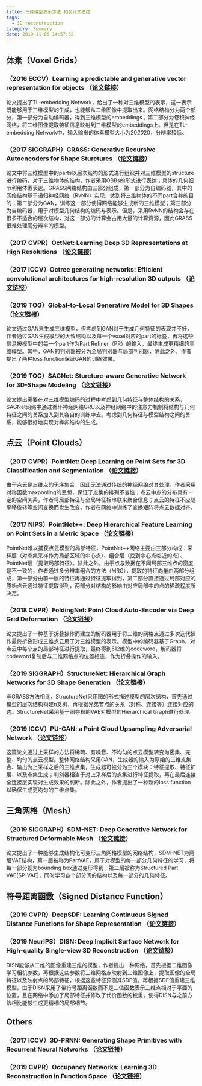 ```yaml
---
title: 三维模型表示方法 相关论文总结
tags:
  - 3D reconstruction
category: Summary
date: 2019-11-06 14:57:32
---
```



## 体素（Voxel Grids）

### （2016 ECCV）Learning a predictable and generative vector representation for objects （[论文链接](https://arxiv.org/pdf/1603.08637.pdf)）

论文提出了TL-embedding Network，给出了一种对三维模型的表示，这一表示既能够用于三维模型的生成，也能够从二维图像中提取出来。网络结构分为两个部分，第一部分为自动编码器，得到三维模型的embeddings；第二部分为卷积神经网络，将二维图像提取特征信息映射到三维模型的embeddings上。但是在TL-embedding Network中，输入输出的体素模型大小为20*20*20，分辨率较低。

### （2017 SIGGRAPH）GRASS: Generative Recursive Autoencoders for Shape Sturctures （[论文链接](https://arxiv.org/pdf/1705.02090.pdf)）

论文中将三维模型中的parts以层次结构的形式进行组织并对三维模型的structure进行编码，对于三维物体的结构，作者采用OBBs的形式进行表达；具体的几何细节利用体素表达。GRASS网络结构由三部分组成，第一部分为自编码器，其中的网络结构基于递归神经网络（RvNN）实现，达到将三维物体的不同part合并的目的；第二部分为GAN，训练这一部分使得网络能够生成新的三维模型；第三部分为自编码器，用于对模型几何结构的编码与表示。但是，采用RvNN的结构会存在很多不适合的层次结构，对这一部分的计算会占用大量的计算资源，因此GRASS很难处理高分辨率的模型。

### （2017 CVPR）OctNet: Learning Deep 3D Representations at High Resolutions （[论文链接](http://openaccess.thecvf.com/content_cvpr_2017/papers/Riegler_OctNet_Learning_Deep_CVPR_2017_paper.pdf)）

### （2017 ICCV）Octree generating networks: Efficient convolutional architectures for high-resolution 3D outputs （[论文链接](http://openaccess.thecvf.com/content_ICCV_2017/papers/Tatarchenko_Octree_Generating_Networks_ICCV_2017_paper.pdf)）

### （2019 TOG）Global-to-Local Generative Model for 3D Shapes （[论文链接](https://vcc.tech/file/upload_file/image/research/att201809231254/G2L.pdf)）

论文通过GAN来生成三维模型，但考虑到GAN对于生成几何特征的表现并不好，作者通过GAN生成模型的大致结构以及每一个voxel对应的part的标签，再将这些信息按模型中的每一个part作为Part Refiner（PR）的输入，最终生成更精细的三维模型。其中，GAN的判别器被分为全局判别器与局部判别器，除此之外，作者提出了两种loss function保证GAN的训练效果。

### （2019 TOG）SAGNet: Sturcture-aware Generative Network for 3D-Shape Modeling （[论文链接](https://arxiv.org/pdf/1808.03981.pdf)）

论文提出需要在对三维模型编码的过程中考虑到几何特征与整体结构的关系，SAGNet网络中通过循环神经网络GRU以及神经网络中的注意力机制将结构与几何特征之间的关系加入到其各自的训练中去。考虑到几何特征与模型结构之间的关系，能够很好地实现对榫卯结构的生成。

## 点云（Point Clouds）

### （2017 CVPR）PointNet: Deep Learning on Point Sets for 3D Classification and Segmentation （[论文链接](https://arxiv.org/pdf/1612.00593.pdf)）

由于点云是三维点的无序集合，因此无法通过传统的神经网络对其处理，作者采用对称函数maxpooling的思想，保证了点集的排列不变性；点云中点的分布具有一定的空间关系，作者将局部特征与全局特征相串联来聚合信息；点云的特征不应随平移旋转等空间变换而发生改变，作者在网络中训练了变换矩阵将点云数据对齐。

### （2017 NIPS）PointNet++: Deep Hierarchical Feature Learning on Point Sets in a Metric Space （[论文链接](https://arxiv.org/pdf/1706.02413.pdf)）

PointNet难以捕获点云模型的局部特征，PointNet++网络主要由三部分构成：采样层（对点集采样作为局部区域的中心点）、组合层（找到中心点临近的点）、PointNet层（提取局部特征）。除此之外，由于点与数据在不同局部三维点的密度是不一致的，作者通过多分辨率组合的方法（MRG），提取的特征向量由两部分组成，第一部分由前一层的特征再通过特征提取得到，第二部分直接通过局部对应的原始点云通过特征提取得到，两部分对结构的影响由对应局部中的点的稀疏程度所决定。

### （2018 CVPR）FoldingNet: Point Cloud Auto-Encoder via Deep Grid Deformation （[论文链接](https://arxiv.org/pdf/1712.07262.pdf)）

论文提出了一种基于折叠操作而建立的解码器用于将二维的网格点通过多次迭代操作最终折叠形成三维点云用于对三维模型的表示。模型中的编码器基于Graph，对点云中每个点的局部特征进行提取，最终得到512维的codeword，解码器将codeword复制后与二维网格点的位置相连，作为折叠操作的输入。

### （2019 SIGGRAPH）StructureNet: Hierarchical Graph Networks for 3D Shape Generation （[论文链接](https://arxiv.org/pdf/1908.00575.pdf)）

与GRASS方法相比，StructureNet采用图的形式描述模型的层次结构，首先通过模型的层次结构构建n叉树，再根据兄弟节点的关系（对称、连接等）连接对应的边。StructureNet采用基于图卷积的VAE对模型的Hierarchical Graph进行处理。

### （2019 ICCV）PU-GAN: a Point Cloud Upsampling Adversarial Network （[论文链接](https://arxiv.org/pdf/1907.10844.pdf)）

这篇论文通过上采样的方法将稀疏、有噪音、不均匀的点云模型转变为密集、完整、均匀的点云模型。整体网络结构采用GAN，生成器的输入为原始的三维点集合、输出为上采样之后的三维点集，生成器可被分为三个模块：特征提取、特征扩展、以及点集生成；判别器相当于对上采样后的点集进行特征提取，再在最后连接全连接层实现对生成效果的判断。除此之外，作者提出了一种新的loss function以确保生成更均匀的三维点集。

## 三角网格（Mesh）

### （2019 SIGGRAPH）SDM-NET: Deep Generative Network for Structured Deformable Mesh （[论文链接](https://arxiv.org/pdf/1908.04520.pdf)）

论文提出了一种能够生成结构化可变形三角网格模型的网络结构，SDM-NET为两层VAE结构，第一层被称为PartVAE，用于对模型的每一部分几何特征的学习，将每一部分视为bounding box通过变形得到；第二层被称为Structured Part VAE(SP-VAE)，同时学习各个部分间的结构以及每一部分的几何特征。

## 符号距离函数（Signed Distance Function）

### （2019 CVPR）DeepSDF: Learning Continuous Signed Distance Functions for Shape Representation （[论文链接](http://openaccess.thecvf.com/content_CVPR_2019/papers/Park_DeepSDF_Learning_Continuous_Signed_Distance_Functions_for_Shape_Representation_CVPR_2019_paper.pdf)）

### （2019 NeurIPS）DISN: Deep Implicit Surface Network for High-quality Single-view 3D Reconstruction （[论文链接](https://arxiv.org/pdf/1905.10711.pdf)）

DISN能够从二维的图像重建三维的模型，作者提出一种网络，首先根据二维图像学习相机参数，再根据这些参数将三维网格点映射到二维图像上，提取图像的全局特征以及映射点的局部特征，根据这些特征预测其SDF值，再根据SDF值重建三维模型。由于DISN采用了带符号距离函数而不是二值函数表示三维点相对于平面的位置，且在网络中添加了局部特征并修改了代价函数的权重，使得DISN与之前方法相比能够生成更精细的局部细节。

## Others

### （2017 ICCV）3D-PRNN: Generating Shape Primitives with Recurrent Neural Networks （[论文链接](https://arxiv.org/pdf/1708.01648.pdf)）

### （2019 CVPR）Occupancy Networks: Learning 3D Reconstruction in Function Space （[论文链接](http://www.cvlibs.net/publications/Mescheder2019CVPR.pdf)）